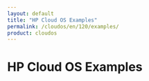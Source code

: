 ```yaml
---
layout: default
title: "HP Cloud OS Examples"
permalink: /cloudos/en/120/examples/
product: cloudos
---
```


# HP Cloud OS Examples
